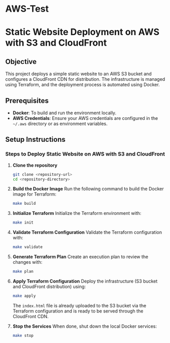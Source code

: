 # AWS-Test
# Static Website Deployment on AWS with S3 and CloudFront

## Objective
This project deploys a simple static website to an AWS S3 bucket and configures a CloudFront CDN for distribution. The infrastructure is managed using Terraform, and the deployment process is automated using Docker.

## Prerequisites
- **Docker**: To build and run the environment locally.
- **AWS Credentials**: Ensure your AWS credentials are configured in the `~/.aws` directory or as environment variables.

## Setup Instructions

### Steps to Deploy Static Website on AWS with S3 and CloudFront

1. **Clone the repository**
    ```bash
    git clone <repository-url>
    cd <repository-directory>
    ```

2. **Build the Docker Image**
    Run the following command to build the Docker image for Terraform:
    ```bash
    make build
    ```

3. **Initialize Terraform**
    Initialize the Terraform environment with:
    ```bash
    make init
    ```

4. **Validate Terraform Configuration**
    Validate the Terraform configuration with:
    ```bash
    make validate
    ```

5. **Generate Terraform Plan**
    Create an execution plan to review the changes with:
    ```bash
    make plan
    ```

6. **Apply Terraform Configuration**
    Deploy the infrastructure (S3 bucket and CloudFront distribution) using:
    ```bash
    make apply
    ```
    The `index.html` file is already uploaded to the S3 bucket via the Terraform configuration and is ready to be served through the CloudFront CDN.

7. **Stop the Services**
    When done, shut down the local Docker services:
    ```bash
    make stop
    ```